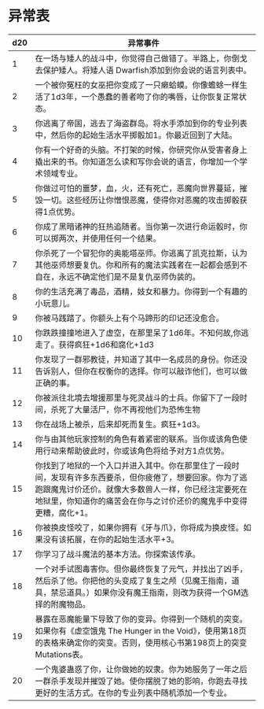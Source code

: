 # 异常表

<table>
<thead>
<tr class="header">
<th>d20</th>
<th>异常事件</th>
</tr>
</thead>
<tbody>
<tr class="odd">
<td>1</td>
<td>在一场与矮人的战斗中，你觉得自己做错了。半路上，你倒戈去保护矮人。将矮人语
Dwarfish添加到你会说的语言列表中。</td>
</tr>
<tr class="even">
<td>2</td>
<td>一个被你冤枉的女巫把你变成了一只癞蛤蟆。你像蟾蜍一样生活了1d3年，一个愚蠢的善者吻了你的嘴唇，让你恢复正常状态。</td>
</tr>
<tr class="odd">
<td>3</td>
<td>你逃离了帝国，逃去了海盗群岛。将水手添加到你的专业列表中，然后你的起始生活水平掷骰加1。你最近回到了大陆。</td>
</tr>
<tr class="even">
<td>4</td>
<td>你有一个好奇的头脑。不打架的时候，你研究你从受害者身上撬出来的书。你知道怎么读和写你会说的语言，你增加一个学术领域专业。</td>
</tr>
<tr class="odd">
<td>5</td>
<td>你做过可怕的噩梦，血，火，还有死亡，恶魔向世界蔓延，摧毁一切。这些经历让你憎恨恶魔，使得你对恶魔的攻击掷骰获得1点优势。</td>
</tr>
<tr class="even">
<td>6</td>
<td>你成了黑暗诸神的狂热追随者。当你第一次进行命运骰时，你可以掷两次，并使用任何一个结果。</td>
</tr>
<tr class="odd">
<td>7</td>
<td>你杀死了一个冒犯你的奥能塔巫师。你逃离了凯克拉斯，认为其他巫师想要复仇。你和所有的魔法实践者在一起都会感到不自在，永远不确定他们是不是复仇巫师伪装的。</td>
</tr>
<tr class="even">
<td>8</td>
<td>你的生活充满了毒品，酒精，妓女和暴力。你得到一个有趣的小玩意儿。</td>
</tr>
<tr class="odd">
<td>9</td>
<td>你被马践踏了。你额头上有个马蹄形的印记还没愈合。</td>
</tr>
<tr class="even">
<td>10</td>
<td>你跌跌撞撞地进入了虚空，在那里呆了1d6年。不知何故,你逃走了。获得疯狂+1d6和腐化+1d3</td>
</tr>
<tr class="odd">
<td>11</td>
<td>你发现了一群邪教徒，并知道了其中一名成员的身份。你还没告诉别人，但你在权衡你的选择。你可以敲诈他们，也可以做正确的事。</td>
</tr>
<tr class="even">
<td>12</td>
<td>你被派往北境去增援那里与死灵战斗的士兵。你留下了一段时间，杀死了大量活尸，你不再视他们为恐怖生物</td>
</tr>
<tr class="odd">
<td>13</td>
<td>你在战场上被杀，后来却死而复生。疯狂+1d3。</td>
</tr>
<tr class="even">
<td>14</td>
<td>你与由其他玩家控制的角色有着紧密的联系。当你或该角色使用行动来帮助彼此时，你或该角色将给予对方1点优势。</td>
</tr>
<tr class="odd">
<td>15</td>
<td>你找到了地狱的一个入口并进入其中。你在那里住了一段时间，发现有许多东西要杀，但你疲倦了，想要回家。你为了逃跑跟魔鬼讨价还价。就像大多数兽人一样，你已经注定要死在地狱里，你知道你的痛苦会在你与之讨价还价的魔鬼手中变得更糟，腐化+1。</td>
</tr>
<tr class="even">
<td>16</td>
<td>你被换皮怪咬了，如果你拥有《牙与爪》，你将成为换皮怪。如果没有该拓展，在你的起始生活水平+3。</td>
</tr>
<tr class="odd">
<td>17</td>
<td>你学习了战斗魔法的基本方法。你探索该传承。</td>
</tr>
<tr class="even">
<td>18</td>
<td>一个对手试图毒害你。但你最终恢复了元气，并找出了凶手，然后杀了他。你把他的头变成了复生之颅（见魔王指南，道具，禁忌道具。）如果你没有魔王指南，则改为获得一个GM选择的附魔物品。</td>
</tr>
<tr class="odd">
<td>19</td>
<td>暴露在恶魔能量下导致了你的变异。你得到一个随机的突变。如果你有《虚空饿鬼
The Hunger in the
Void》，使用第18页的表格来确定你的突变。否则，使用核心书第198页上的突变Mutations表。</td>
</tr>
<tr class="even">
<td>20</td>
<td>一个鬼婆蛊惑了你，让你做她的奴隶。你为她服务了一年之后一群杀手发现并摧毁了她。使你摆脱了她的影响，你跑去寻找更好的生活方式。在你的专业列表中随机添加一个专业。</td>
</tr>
</tbody>
</table>

 
